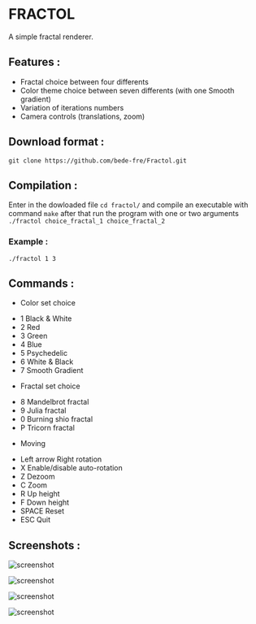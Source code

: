 # FRACTOL

A simple fractal renderer.


## Features :

* Fractal choice between four differents
* Color theme choice between seven differents (with one Smooth gradient)
* Variation of iterations numbers
* Camera controls (translations, zoom)


## Download format :

```git clone https://github.com/bede-fre/Fractol.git```

## Compilation :

Enter in the dowloaded file ```cd fractol/``` and compile an executable with command ```make``` after that run the program with one or two arguments ```./fractol choice_fractal_1 choice_fractal_2```

### Example :

```./fractol 1 3```

## Commands :

* Color set choice
- 1             Black & White
- 2             Red
- 3             Green
- 4     Blue
- 5     Psychedelic
- 6     White & Black
- 7     Smooth Gradient

* Fractal set choice
- 8     Mandelbrot fractal
- 9     Julia fractal
- 0     Burning shio fractal
- P     Tricorn fractal

* Moving
- Left arrow  Right rotation
- X     Enable/disable auto-rotation
- Z     Dezoom
- C     Zoom
- R     Up height
- F     Down height
- SPACE Reset
- ESC   Quit

## Screenshots :

![screenshot](/screens/Mandelbrot.png?raw=true)

![screenshot](/screens/Julia.png?raw=true)

![screenshot](/screens/Burningship.png?raw=true)

![screenshot](/screens/Tricorn.png?raw=true)
